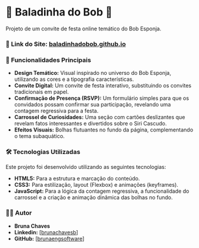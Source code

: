 # 🎈 Baladinha do Bob 🍍

Projeto de um convite de festa online temático do Bob Esponja.

### 🔗 Link do Site: <a href="https://brunaengsoftware.github.io/baladinha-do-bob/" target="_blank">baladinhadobob.github.io</a>

### 🚀 Funcionalidades Principais

- **Design Temático:** Visual inspirado no universo do Bob Esponja, utilizando as cores e a tipografia características.
- **Convite Digital:** Um convite de festa interativo, substituindo os convites tradicionais em papel.
- **Confirmação de Presença (RSVP):** Um formulário simples para que os convidados possam confirmar sua participação, revelando uma contagem regressiva para a festa.
- **Carrossel de Curiosidades:** Uma seção com cartões deslizantes que revelam fatos interessantes e divertidos sobre o Siri Cascudo.
- **Efeitos Visuais:** Bolhas flutuantes no fundo da página, complementando o tema subaquático.

### 🛠️ Tecnologias Utilizadas

Este projeto foi desenvolvido utilizando as seguintes tecnologias:

- **HTML5:** Para a estrutura e marcação do conteúdo.
- **CSS3:** Para estilização, layout (Flexbox) e animações (keyframes).
- **JavaScript:** Para a lógica da contagem regressiva, a funcionalidade do carrossel e a criação e animação dinâmica das bolhas no fundo.

### 👩‍💻 Autor

- **Bruna Chaves**
- **Linkedin:** [[brunachavesb](https://www.linkedin.com/in/brunachavesb/)]
- **GitHub:** [[brunaengsoftware](https://github.com/brunaengsoftware)]
